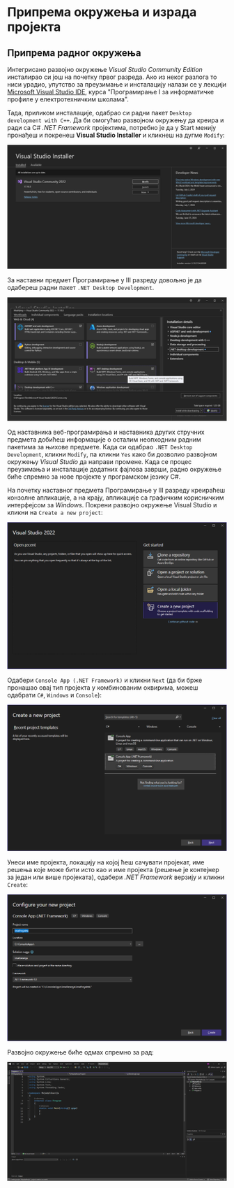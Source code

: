 # Припрема окружења и израда пројекта

## Припрема радног окружења

Интегрисано развојно окружење *Visual Studio Community Edition* инсталирао си
још на почетку првог разреда. Ако из неког разлога то ниси урадио, упутство за
преузимање и инсталацију налази се у лекцији
[Microsoft Visual Studio IDE](https://petlja.org/sr-Latn-RS/kurs/11231/2/7977),
курса "Програмирање I за информатичке профиле у електротехничким школама".

Тада, приликом инсталације, одабрао си радни пакет `Desktop development with
C++`. Да би омогућио развојном окружењу да креира и ради са C# *.NET Framework*
пројектима, потребно је да у Start менију пронађеш и покренеш **Visual Studio
Installer** и кликнеш на дугме `Modify`:

![Visual Studio Installer](images/vs-01.png)

За наставни предмет Програмирање у III разреду довољно је да одабереш радни
пакет `.NET Desktop Development`.

![.NET Desktop Development](images/vs-02.png)

Од наставника веб-програмирања и наставника других стручних предмета добићеш
информације о осталим неопходним радним пакетима за њихове предмете. Када си
одабрао `.NET Desktop Development`, кликни `Modify`, па кликни `Yes` како би
дозволио развојном окружењу *Visual Studio* да направи промене. Када се процес
преузимања и инсталације додатних фајлова заврши, радно окружење биће спремно
за нове пројекте у програмском језику C#.

На почетку наставног предмета Програмирање у III разреду креираћеш конзолне
апликације, а на крају, апликације са графичким корисничким интерфејсом за
*Windows*. Покрени развојно окружење Visual Studio и кликни на `Create a new
project`:

![Create a new project](images/vs-03.png)

Одабери `Console App (.NET Framework)` и кликни `Next` (да би брже пронашао
овај тип пројекта у комбинованим оквирима, можеш одабрати `C#`, `Windows` и
`Console`):

![Create a new project](images/vs-04.png)

Унеси име пројекта, локацију на којој ћеш сачувати пројекат, име решења које
може бити исто као и име пројекта (решење је контејнер за један или више
пројеката), одабери *.NET Framework* верзију и кликни `Create`:

![Configure your new project](images/vs-05.png)

Развојно окружење биће одмах спремно за рад:

![Program.cs](images/vs-06.png)
